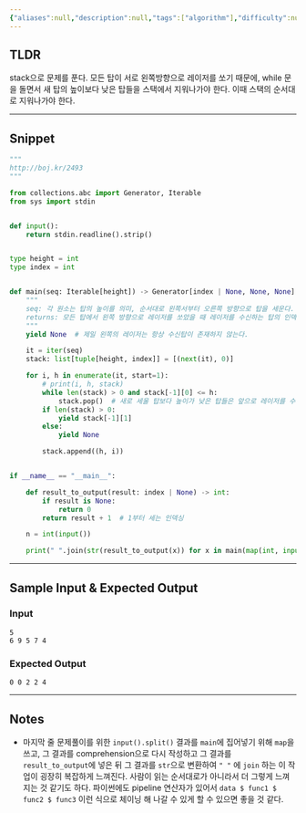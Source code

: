 ```yaml
---
{"aliases":null,"description":null,"tags":["algorithm"],"difficulty":null,"status":null,"links":[],"title":"2493. 탑","created":"2025-01-13T14:23:22","updated":"2025-01-13T14:28:09","dg-publish":true,"permalink":"/docs/algorithms/2493/","dgPassFrontmatter":true}
---
```



## TLDR

stack으로 문제를 푼다. 모든 탑이 서로 왼쪽방향으로 레이저를 쏘기 때문에, while 문을 돌면서 새 탑의 높이보다 낮은 탑들을 스택에서 지워나가야 한다. 이때 스택의 순서대로 지워나가야 한다. 
<!-- 문제에 대한 간략한 설명 및 풀이 접근 방식 요약 -->

---

## Snippet

```python
"""
http://boj.kr/2493
"""

from collections.abc import Generator, Iterable
from sys import stdin


def input():
    return stdin.readline().strip()


type height = int
type index = int


def main(seq: Iterable[height]) -> Generator[index | None, None, None]:
    """
    seq: 각 원소는 탑의 높이를 의미, 순서대로 왼쪽서부터 오른쪽 방향으로 탑을 세운다.
    returns: 모든 탑에서 왼쪽 방향으로 레이저를 쏘았을 때 레이저를 수신하는 탑의 인덱스를 리턴하라. 만약 어떤 탑도 레이저를 수신할 수 없는 경우, None을 리턴한다.
    """
    yield None  # 제일 왼쪽의 레이저는 항상 수신탑이 존재하지 않는다.

    it = iter(seq)
    stack: list[tuple[height, index]] = [(next(it), 0)]

    for i, h in enumerate(it, start=1):
        # print(i, h, stack)
        while len(stack) > 0 and stack[-1][0] <= h:
            stack.pop()  # 새로 세울 탑보다 높이가 낮은 탑들은 앞으로 레이저를 수신할 수 없음.
        if len(stack) > 0:
            yield stack[-1][1]
        else:
            yield None

        stack.append((h, i))


if __name__ == "__main__":

    def result_to_output(result: index | None) -> int:
        if result is None:
            return 0
        return result + 1  # 1부터 세는 인덱싱

    n = int(input())

    print(" ".join(str(result_to_output(x)) for x in main(map(int, input().split()))))

```

<!-- 주요 코드 작성 -->

---

## Sample Input & Expected Output

### Input

```
5
6 9 5 7 4
```

### Expected Output

```
0 0 2 2 4
```

---

## Notes

- 마지막 줄 문제풀이를 위한 `input().split()` 결과를 `main`에 집어넣기 위해 `map`을 쓰고, 그 결과를 comprehension으로 다시 작성하고 그 결과를 `result_to_output`에 넣은 뒤 그 결과를 `str`으로 변환하여 `" "`  에 `join` 하는 이 작업이 굉장히 복잡하게 느껴진다. 사람이 읽는 순서대로가 아니라서 더 그렇게 느껴지는 것 같기도 하다. 파이썬에도 pipeline 연산자가 있어서 `data $ func1 $ func2 $ func3` 이런 식으로 체이닝 해 나갈 수 있게 할 수 있으면 좋을 것 같다.
